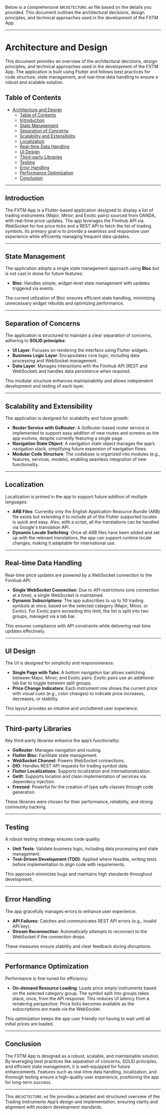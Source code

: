 Below is a comprehensive `ARCHITECTURE.md` file based on the details you provided. This document outlines the architectural decisions, design principles, and technical approaches used in the development of the FXTM App.

---

# Architecture and Design

This document provides an overview of the architectural decisions, design principles, and technical approaches used in the development of the FXTM App. The application is built using Flutter and follows best practices for code structure, state management, and real-time data handling to ensure a robust and scalable solution.

## Table of Contents
- [Architecture and Design](#architecture-and-design)
  - [Table of Contents](#table-of-contents)
  - [Introduction](#introduction)
  - [State Management](#state-management)
  - [Separation of Concerns](#separation-of-concerns)
  - [Scalability and Extensibility](#scalability-and-extensibility)
  - [Localization](#localization)
  - [Real-time Data Handling](#real-time-data-handling)
  - [UI Design](#ui-design)
  - [Third-party Libraries](#third-party-libraries)
  - [Testing](#testing)
  - [Error Handling](#error-handling)
  - [Performance Optimization](#performance-optimization)
  - [Conclusion](#conclusion)

---

## Introduction
The FXTM App is a Flutter-based application designed to display a list of trading instruments (Major, Minor, and Exotic pairs) sourced from OANDA, with real-time price updates. The app leverages the Finnhub API via WebSocket for live price ticks and a REST API to fetch the list of trading symbols. Its primary goal is to provide a seamless and responsive user experience while efficiently managing frequent data updates.

---

## State Management
The application adopts a single state management approach using **Bloc** but is not cast in stone for future features:
- **Bloc**: Handles simple, widget-level state management with updates triggered via events.

The current utilization of Bloc ensures efficient state handling, minimizing unnecessary widget rebuilds and optimizing performance.

---

## Separation of Concerns
The application is structured to maintain a clear separation of concerns, adhering to **SOLID principles**:
- **UI Layer**: Focuses on rendering the interface using Flutter widgets.
- **Business Logic Layer**: Encapsulates core logic, including data processing and WebSocket management.
- **Data Layer**: Manages interactions with the Finnhub API (REST and WebSocket) and handles data persistence when required.

This modular structure enhances maintainability and allows independent development and testing of each layer.

---

## Scalability and Extensibility
The application is designed for scalability and future growth:
- **Router Service with GoRouter**: A GoRouter-based router service is implemented to support easy addition of new routes and screens as the app evolves, despite currently featuring a single page.
- **Navigation State Object**: A navigation state object manages the app’s navigation stack, simplifying future expansion of navigation flows.
- **Modular Code Structure**: The codebase is organized into modules (e.g., features, services, models), enabling seamless integration of new functionality.

---

## Localization
Localization is primed in the app to support future addition of multiple languages:
- **ARB Files**: Currently only the English Application Resource Bundle (ARB) file exists but extending it to include all of the Flutter supported locales is quick and easy. Also, with a script, all the translations can be handled via Google's translation API.
- **Dynamic Locale Switching**: Once all ARB files have been added and set up with the relevant translations, the app can support runtime locale changes, making it adaptable for international use.

---

## Real-time Data Handling
Real-time price updates are powered by a WebSocket connection to the Finnhub API:
- **Single WebSocket Connection**: Due to API restrictions (one connection at a time), a single WebSocket is maintained.
- **Dynamic Subscriptions**: The app subscribes to up to 50 trading symbols at once, based on the selected category (Major, Minor, or Exotic). For Exotic pairs exceeding this limit, the list is split into two groups, managed via a tab bar.

This ensures compliance with API constraints while delivering real-time updates effectively.

---

## UI Design
The UI is designed for simplicity and responsiveness:
- **Single Page with Tabs**: A bottom navigation bar allows switching between Major, Minor, and Exotic pairs. Exotic pairs use an additional tab bar to toggle between split groups.
- **Price Change Indicators**: Each instrument row shows the current price with visual cues (e.g., color changes) to indicate price increases, decreases, or stability.

This layout provides an intuitive and uncluttered user experience.

---

## Third-party Libraries
Key third-party libraries enhance the app’s functionality:
- **GoRouter**: Manages navigation and routing.
- **Flutter Bloc**: Facilitate state management.
- **WebSocket Channel**: Powers WebSocket connections.
- **DIO**: Handles REST API requests for trading symbol data.
- **Flutter Localizations**: Supports localization and internationalization.
- **GetIt**: Supports location and clean implementation of services via dependecy injection.
- **Freezed**: Powerful for the creation of type safe classes through code generation.

These libraries were chosen for their performance, reliability, and strong community backing.

---

## Testing
A robust testing strategy ensures code quality:
- **Unit Tests**: Validate business logic, including data processing and state management.
- **Test-Driven Development (TDD)**: Applied where feasible, writing tests before implementation to align code with requirements.

This approach minimizes bugs and maintains high standards throughout development.

---

## Error Handling
The app gracefully manages errors to enhance user experience:
- **API Failures**: Catches and communicates REST API errors (e.g., invalid API key).
- **Stream Reconnection**: Automatically attempts to reconnect to the WebSocket if the connection drops.

These measures ensure stability and clear feedback during disruptions.

---

## Performance Optimization
Performance is fine-tuned for efficiency:
- **On-demand Resource Loading**: Loads price empty instruments based on the selected category group. The symbol split into groups takes place, once, from the API response. This reduces UI latency from a rendering perspective. Price ticks becomes available as the subscriptions are made via the WebSocket.

This optimization keeps the app user friendly not having to wait until all initial prices are loaded.

---

## Conclusion
The FXTM App is designed as a robust, scalable, and maintainable solution. By leveraging best practices like separation of concerns, SOLID principles, and efficient state management, it is well-equipped for future enhancements. Features such as real-time data handling, localization, and thorough testing ensure a high-quality user experience, positioning the app for long-term success.

--- 

This `ARCHITECTURE.md` file provides a detailed and structured overview of the Trading Instruments App’s design and implementation, ensuring clarity and alignment with modern development standards.